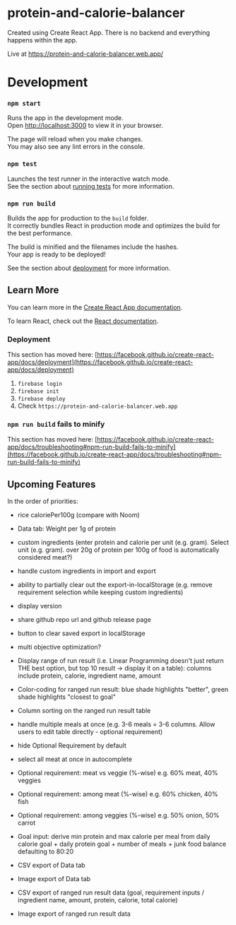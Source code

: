 # protein-and-calorie-balancer

Created using Create React App. There is no backend and everything happens within the app.

Live at https://protein-and-calorie-balancer.web.app/

# Development

### `npm start`

Runs the app in the development mode.\
Open [http://localhost:3000](http://localhost:3000) to view it in your browser.

The page will reload when you make changes.\
You may also see any lint errors in the console.

### `npm test`

Launches the test runner in the interactive watch mode.\
See the section about [running tests](https://facebook.github.io/create-react-app/docs/running-tests) for more information.

### `npm run build`

Builds the app for production to the `build` folder.\
It correctly bundles React in production mode and optimizes the build for the best performance.

The build is minified and the filenames include the hashes.\
Your app is ready to be deployed!

See the section about [deployment](https://facebook.github.io/create-react-app/docs/deployment) for more information.

## Learn More

You can learn more in the [Create React App documentation](https://facebook.github.io/create-react-app/docs/getting-started).

To learn React, check out the [React documentation](https://reactjs.org/).

### Deployment

This section has moved here: [https://facebook.github.io/create-react-app/docs/deployment](https://facebook.github.io/create-react-app/docs/deployment)

1. `firebase login`
1. `firebase init`
1. `firebase deploy`
1. Check `https://protein-and-calorie-balancer.web.app`


### `npm run build` fails to minify

This section has moved here: [https://facebook.github.io/create-react-app/docs/troubleshooting#npm-run-build-fails-to-minify](https://facebook.github.io/create-react-app/docs/troubleshooting#npm-run-build-fails-to-minify)


## Upcoming Features
In the order of priorities:

- rice caloriePer100g (compare with Noom)
- Data tab: Weight per 1g of protein
- custom ingredients (enter protein and calorie per unit (e.g. gram). Select unit (e.g. gram). over 20g of protein per 100g of food is automatically considered meat?)
- handle custom ingredients in import and export
- ability to partially clear out the export-in-localStorage (e.g. remove requirement selection while keeping custom ingredients)
- display version
- share github repo url and github release page

- button to clear saved export in localStorage
- multi objective optimization?
- Display range of run result (i.e. Linear Programming doesn't just return THE best option, but top 10 result -> display it on a table): columns include protein, calorie, ingredient name, amount
- Color-coding for ranged run result: blue shade highlights "better", green shade highlights "closest to goal"
- Column sorting on the ranged run result table
- handle multiple meals at once (e.g. 3-6 meals = 3-6 columns. Allow users to edit table directly - optional requirement)

- hide Optional Requirement by default
- select all meat at once in autocomplete
- Optional requirement: meat vs veggie (%-wise) e.g. 60% meat, 40% veggies
- Optional requirement: among meat (%-wise) e.g. 60% chicken, 40% fish
- Optional requirement: among veggies (%-wise) e.g. 50% onion, 50% carrot
- Goal input: derive min protein and max calorie per meal from daily calorie goal + daily protein goal + number of meals + junk food balance defaulting to 80:20
- CSV export of Data tab
- Image export of Data tab
- CSV export of ranged run result data (goal, requirement inputs / ingredient name, amount, protein, calorie, total calorie)
- Image export of ranged run result data
